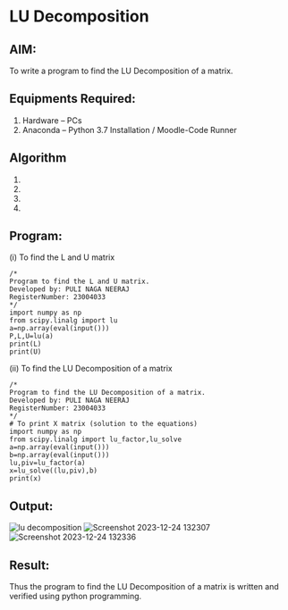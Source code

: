 # LU Decomposition 

## AIM:
To write a program to find the LU Decomposition of a matrix.

## Equipments Required:
1. Hardware – PCs
2. Anaconda – Python 3.7 Installation / Moodle-Code Runner

## Algorithm
1. 
2. 
3. 
4. 

## Program:
(i) To find the L and U matrix
```
/*
Program to find the L and U matrix.
Developed by: PULI NAGA NEERAJ
RegisterNumber: 23004033
*/
import numpy as np
from scipy.linalg import lu
a=np.array(eval(input()))
P,L,U=lu(a)
print(L)
print(U)
```


(ii) To find the LU Decomposition of a matrix
```
/*
Program to find the LU Decomposition of a matrix.
Developed by: PULI NAGA NEERAJ
RegisterNumber: 23004033
*/
# To print X matrix (solution to the equations)
import numpy as np
from scipy.linalg import lu_factor,lu_solve
a=np.array(eval(input()))
b=np.array(eval(input()))
lu,piv=lu_factor(a)
x=lu_solve((lu,piv),b)
print(x)
```

## Output:
![lu decomposition]()
![Screenshot 2023-12-24 132307](https://github.com/PuliNagaNeeraj/LU-Decomposition/assets/138849173/9f487f1b-ea9e-4a18-88d7-a5beb77375f4)
![Screenshot 2023-12-24 132336](https://github.com/PuliNagaNeeraj/LU-Decomposition/assets/138849173/842998ec-dc32-4d37-9dcf-f29947697329)



## Result:
Thus the program to find the LU Decomposition of a matrix is written and verified using python programming.

